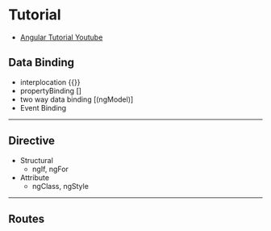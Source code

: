 # Tutorial
- [Angular Tutorial Youtube](https://www.youtube.com/watch?v=QjaNv7s1gW0)

## Data Binding 
- interplocation {{}}
- propertyBinding []
- two way data binding [(ngModel)]
- Event Binding

---

## Directive
- Structural
    - ngIf, ngFor
- Attribute
    - ngClass, ngStyle

---

## Routes